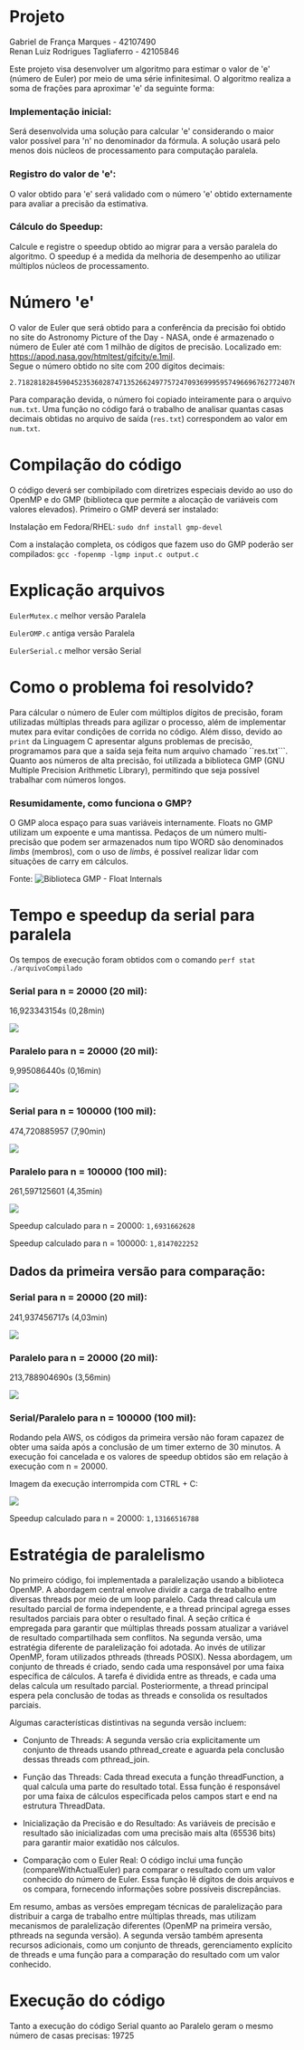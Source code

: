 # Projeto

Gabriel de França Marques - 42107490 \
Renan Luiz Rodrigues Tagliaferro - 42105846

Este projeto visa desenvolver um algoritmo para estimar o valor de 'e' (número de Euler) por meio de uma série infinitesimal. O algoritmo realiza a soma de frações para aproximar 'e' da seguinte forma:

### Implementação inicial: 
Será desenvolvida uma solução para calcular 'e' considerando o maior valor possível para 'n' no denominador da fórmula. A solução usará pelo menos dois núcleos de processamento para computação paralela.

### Registro do valor de 'e': 
O valor obtido para 'e' será validado com o número 'e' obtido externamente para avaliar a precisão da estimativa.

### Cálculo do Speedup: 
Calcule e registre o speedup obtido ao migrar para a versão paralela do algoritmo. O speedup é a medida da melhoria de desempenho ao utilizar múltiplos núcleos de processamento.

# Número 'e'
O valor de Euler que será obtido para a conferência da precisão foi obtido no site do Astronomy Picture of the Day - NASA, onde é armazenado o número de Euler até com 1 milhão de dígitos de precisão. Localizado em: https://apod.nasa.gov/htmltest/gifcity/e.1mil. \
Segue o número obtido no site com 200 dígitos decimais: 
```
2.71828182845904523536028747135266249775724709369995957496696762772407663035354759457138217852516642742746639193200305992181741359662904357290033429526059563073813232862794349076323382988075319525101901
```

Para comparação devida, o número foi copiado inteiramente para o arquivo ``num.txt``. Uma função no código fará o trabalho de analisar quantas casas decimais obtidas no arquivo de saída (``res.txt``) correspondem ao valor em ``num.txt``.

# Compilação do código
O código deverá ser combipilado com diretrizes especiais devido ao uso do OpenMP e do GMP (biblioteca que permite a alocação de variáveis com valores elevados). Primeiro o GMP deverá ser instalado:

Instalação em Fedora/RHEL:
```sudo dnf install gmp-devel```

Com a instalação completa, os códigos que fazem uso do GMP poderão ser compilados:
```gcc -fopenmp -lgmp input.c output.c```

# Explicação arquivos
``EulerMutex.c`` melhor versão Paralela

``EulerOMP.c`` antiga versão Paralela

``EulerSerial.c`` melhor versão Serial

# Como o problema foi resolvido?
Para cálcular o número de Euler com múltiplos dígitos de precisão, foram utilizadas múltiplas threads para agilizar o processo, além de implementar mutex para evitar condições de corrida no código. Além disso, devido ao ``print`` da Linguagem C apresentar alguns problemas de precisão, programamos para que a saída seja feita num arquivo chamado ``res.txt```. Quanto aos números de alta precisão, foi utilizada a biblioteca GMP (GNU Multiple Precision Arithmetic Library), permitindo que seja possível trabalhar com números longos.

### Resumidamente, como funciona o GMP?
O GMP aloca espaço para suas variáveis internamente. Floats no GMP utilizam um expoente e uma mantissa. Pedaços de um número multi-precisão que podem ser armazenados num tipo WORD são denominados _limbs_ (membros), com o uso de _limbs_, é possível realizar lidar com situações de carry em cálculos.

Fonte: ![Biblioteca GMP - Float Internals](https://gmplib.org/manual/Float-Internals#Float-Internals)

# Tempo e speedup da serial para paralela
Os tempos de execução foram obtidos com o comando ``perf stat ./arquivoCompilado``

### Serial para n = 20000 (20 mil):

16,923343154s (0,28min)

![](imagens/serial20m.png)



### Paralelo para n = 20000 (20 mil):

9,995086440s (0,16min)

![](imagens/paralelo20m.png)



### Serial para n = 100000 (100 mil):

474,720885957 (7,90min)

![](imagens/serial100m.png)



### Paralelo para n = 100000 (100 mil):

261,597125601 (4,35min)

![](imagens/paralelo100m.png)

Speedup calculado para n = 20000:
``1,6931662628``

Speedup calculado para n = 100000:
``1,8147022252``

## Dados da primeira versão para comparação:
### Serial para n = 20000 (20 mil):

241,937456717s (4,03min)

![](imagens/oldserial20m.png)



### Paralelo para n = 20000 (20 mil):

213,788904690s (3,56min)

![](imagens/oldparalelo20m.png)



### Serial/Paralelo para n = 100000 (100 mil):
Rodando pela AWS, os códigos da primeira versão não foram capazez de obter uma saída após a conclusão de um timer externo de 30 minutos. A execução foi cancelada e os valores de speedup obtidos são em relação à execução com n = 20000.

Imagem da execução interrompida com CTRL + C:

![](imagens/oldparalelo100m.png)

Speedup calculado para n = 20000:
``1,13166516788``

# Estratégia de paralelismo
No primeiro código, foi implementada a paralelização usando a biblioteca OpenMP. A abordagem central envolve dividir a carga de trabalho entre diversas threads por meio de um loop paralelo. Cada thread calcula um resultado parcial de forma independente, e a thread principal agrega esses resultados parciais para obter o resultado final. A seção crítica é empregada para garantir que múltiplas threads possam atualizar a variável de resultado compartilhada sem conflitos.
Na segunda versão, uma estratégia diferente de paralelização foi adotada. Ao invés de utilizar OpenMP, foram utilizados pthreads (threads POSIX). Nessa abordagem, um conjunto de threads é criado, sendo cada uma responsável por uma faixa específica de cálculos. A tarefa é dividida entre as threads, e cada uma delas calcula um resultado parcial. Posteriormente, a thread principal espera pela conclusão de todas as threads e consolida os resultados parciais.

Algumas características distintivas na segunda versão incluem:

- Conjunto de Threads: A segunda versão cria explicitamente um conjunto de threads usando pthread_create e aguarda pela conclusão dessas threads com pthread_join.

- Função das Threads: Cada thread executa a função threadFunction, a qual calcula uma parte do resultado total. Essa função é responsável por uma faixa de cálculos especificada pelos campos start e end na estrutura ThreadData.

- Inicialização da Precisão e do Resultado: As variáveis de precisão e resultado são inicializadas com uma precisão mais alta (65536 bits) para garantir maior exatidão nos cálculos.

- Comparação com o Euler Real: O código inclui uma função (compareWithActualEuler) para comparar o resultado com um valor conhecido do número de Euler. Essa função lê dígitos de dois arquivos e os compara, fornecendo informações sobre possíveis discrepâncias.

Em resumo, ambas as versões empregam técnicas de paralelização para distribuir a carga de trabalho entre múltiplas threads, mas utilizam mecanismos de paralelização diferentes (OpenMP na primeira versão, pthreads na segunda versão). A segunda versão também apresenta recursos adicionais, como um conjunto de threads, gerenciamento explícito de threads e uma função para a comparação do resultado com um valor conhecido.

# Execução do código
Tanto a execução do código Serial quanto ao Paralelo geram o mesmo número de casas precisas: 19725


